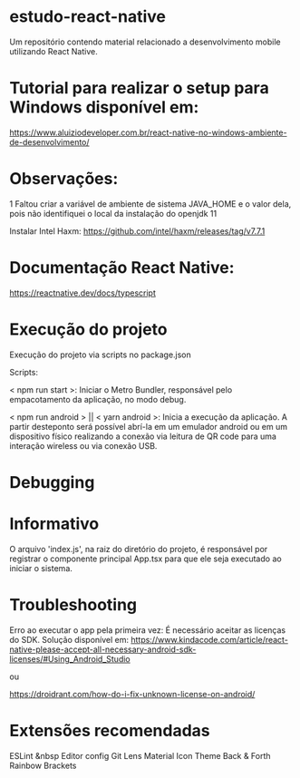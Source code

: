 # estudo-react-native
Um repositório contendo material relacionado a desenvolvimento mobile utilizando React Native.

# Tutorial para realizar o setup para Windows disponível em:
https://www.aluiziodeveloper.com.br/react-native-no-windows-ambiente-de-desenvolvimento/


# Observações:

1 Faltou criar a variável de ambiente de sistema JAVA_HOME e o valor dela, pois não identifiquei o local da instalação do openjdk 11

Instalar Intel Haxm: https://github.com/intel/haxm/releases/tag/v7.7.1

# Documentação React Native:
https://reactnative.dev/docs/typescript

# Execução do projeto
Execução do projeto via scripts no package.json

Scripts:

< npm run start >: Iniciar o Metro Bundler, responsável pelo empacotamento da aplicação, no modo debug.

< npm run android > || < yarn android >: Inicia a execução da aplicação. A partir desteponto será possível abrí-la em um emulador android ou em um dispositivo físico realizando a conexão via leitura de QR code para uma interação wireless ou via conexão USB.

# Debugging

# Informativo

O arquivo 'index.js', na raiz do diretório do projeto, é responsável por registrar o componente principal App.tsx para que ele seja executado ao iniciar o sistema.


# Troubleshooting

Erro ao executar o app pela primeira vez: É necessário aceitar as licenças do SDK. Solução disponível em: https://www.kindacode.com/article/react-native-please-accept-all-necessary-android-sdk-licenses/#Using_Android_Studio

ou

https://droidrant.com/how-do-i-fix-unknown-license-on-android/

# Extensões recomendadas

ESLint &nbsp
Editor config
Git Lens
Material Icon Theme
Back & Forth
Rainbow Brackets